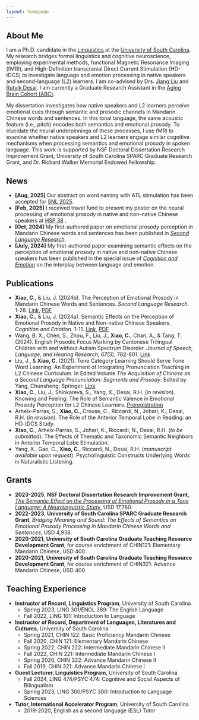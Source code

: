 ```yaml
---
layout: homepage
---
```


## About Me

I am a Ph.D. candidate in the [Linguistics](https://sc.edu/study/colleges_schools/artsandsciences/linguistics/index.php) at the [University of South Carolina](https://sc.edu). My research bridges formal linguistics and cognitive neuroscience, employing experimental methods, functional Magnetic Resonance Imaging (fMRI), and High-Definition transcranial Direct Current Stimulation (HD-tDCS) to investigate language and emotion processing in native speakers and second-language (L2) learners. I am co-advised by Drs. [Jiang Liu](https://sc.edu/study/colleges_schools/artsandsciences/dllc/our_people/liu_jiang.php) and [Rutvik Desai](https://sc.edu/study/colleges_schools/artsandsciences/psychology/our_people/directory/desai_rutvik.php). I am currently a Graduate Research Assistant in the [Aging Brain Cohort (ABC)](https://abc.sc.edu).

My dissertation investigates how native speakers and L2 learners perceive emotional cues through semantic and prosodic channels in Mandarin Chinese words and sentences. In this tonal language, the same acoustic feature (i.e., pitch) encodes both semantics and emotional prosody. To elucidate the neural underpinnings of these processes, I use fMRI to examine whether native speakers and L2 learners engage similar cognitive mechanisms when processing semantics and emotional prosody in spoken language. This work is supported by NSF Doctoral Dissertation Research Improvement Grant, University of South Carolina SPARC Graduate Research Grant, and Dr. Richard Walker Memorial Endowed Fellowship.

## News

- **[Aug, 2025]** Our abstract on word naming with ATL stimulation has been accepted for [SNL 2025](https://2025.neurolang.org).
- **[Feb, 2025]** I received travel fund to present my poster on the neural processing of emotional prosody in native and non-native Chinese speakers at [HSP 38](https://hsp2025.github.io) .
- **[Oct, 2024]** My first-authored paper on emotional prosody perception in Mandarin Chinese words and sentences has been published in [*Second Language Research*](https://doi.org/10.1177/02676583241286748).
- **[July, 2024]** My first-authored paper examining semantic effects on the perception of emotional prosody in native and non-native Chinese speakers has been published in the special issue of [*Cognition and Emotion*](https://doi.org/10.1080/02699931.2024.2371088) on the interplay between language and emotion.


## Publications

- **Xiao, C.**, & Liu, J. (2024b). The Perception of Emotional Prosody in Mandarin Chinese Words and Sentences. *Second Language Research*. 1-28. [Link](https://doi.org/10.1177/02676583241286748), [PDF](./assets/ep_VOR.pdf)
- **Xiao, C.**, & Liu, J. (2024a). Semantic Effects on the Perception of Emotional Prosody in Native and Non-native Chinese Speakers. *Cognition and Emotion*. 1-11. [Link](https://doi.org/10.1080/02699931.2024.2371088), [PDF](./assets/mep_AM_final.pdf)
- Wang, B. X., Chen, S., Zhou, F., Liu, J., **Xiao, C.**, Chan, A., & Tang, T. (2024). English Prosodic Focus Marking by Cantonese Trilingual Children with and without Autism Spectrum Disorder. *Journal of Speech, Language, and Hearing Research, 67*(3), 782-801. [Link](https://doi.org/10.1044/2023_JSLHR-23-00508)
- Liu, J., & **Xiao, C.** (2021). Tone Category Learning Should Serve Tone Word Learning: An Experiment of Integrating Pronunciation Teaching in L2 Chinese Curriculum. In Edited Volume *The Acquisition of Chinese as a Second Language Pronunciation: Segments and Prosody*. Edited by Yang, Chunsheng: Springer. [Link](https://doi.org/10.1007/978-981-15-3809-4_6)
- **Xiao, C.**, Liu, J., Shinkareva, S., Yang, X., Desai, R.H. (*in revision*). Knowing and Feeling: The Role of Semantic Valence in Emotional Prosody Perception for L2 Chinese Learners. [Preregistration](https://doi.org/10.17605/OSF.IO/7JTWX)
- Arheix-Parras, S., **Xiao, C.**, Crouse, C., Riccardi, N., Johari, K., Desai, R.H. (*in revision*). The Role of the Anterior Temporal Lobe in Reading: an HD-tDCS Study. 
- **Xiao, C.**, Arheix-Parras, S., Johari, K., Riccardi, N., Desai, R.H. (*to be submitted*). The Effects of Thematic and Taxonomic Semantic Neighbors in Anterior Temporal Lobe Stimulation.
- Yang, X., Gao, C., **Xiao, C.**, Riccardi, N., Desai, R.H. (*manuscript available upon request*). Psycholinguistic Constructs Underlying Words in Naturalistic Listening. 


## Grants

- **2023-2025**, **NSF Doctoral Dissertation Research Improvement Grant**, [*The Semantic Effect on the Processing of Emotional Prosody in a Tone Language: A Neurolinguistic Study*](https://www.nsf.gov/awardsearch/showAward?AWD_ID=2234914&HistoricalAwards=false), USD 17,780.
- **2022-2023**, **University of South Carolina SPARC Graduate Research Grant**, *Bridging Meaning and Sound: The Effects of Semantics on Emotional Prosody Processing in Mandarin Chinese Words and Sentences*, USD 4,938.
- **2020-2021**, **University of South Carolina Graduate Teaching Resource Development Grant**, for course enrichment of CHIN121: Elementary Mandarin Chinese, USD 400.
- **2020-2021**, **University of South Carolina Graduate Teaching Resource Development Grant**, for course enrichment of CHIN321: Advance Mandarin Chinese, USD 400.

  
## Teaching Experience

- **Instructor of Record, Linguistics Program**, University of South Carolina
  - Spring 2023, LING 301/ENGL 389: The English Language
  - Fall 2022, LING 101: Introduction to Language 
- **Instructor of Record, Department of Languages, Literatures and Cultures**, University of South Carolina
  - Spring 2021, CHIN 122: Basic Proficiency Mandarin Chinese
  - Fall 2020, CHIN 121: Elementary Mandarin Chinese
  - Spring 2022, CHIN 222: Intermediate Mandarin Chinese II
  - Fall 2022, CHIN 221: Intermediate Mandarin Chinese I
  - Spring 2020, CHIN 322: Advance Mandarin Chinese II
  - Fall 2019, CHIN 321: Advance Mandarin Chinese I
- **Guest Lecturer, Linguistics Program**, University of South Carolina
  - Fall 2024, LING 474/PSYC 474: Cognitive and Social Aspects of Bilingualism
  - Spring 2023, LING 300/PSYC 300: Introduction to Language Sciences
- **Tutor, International Accelerator Program**, University of South Carolina
  - 2019-2020, English as a second language (ESL) Tutor

